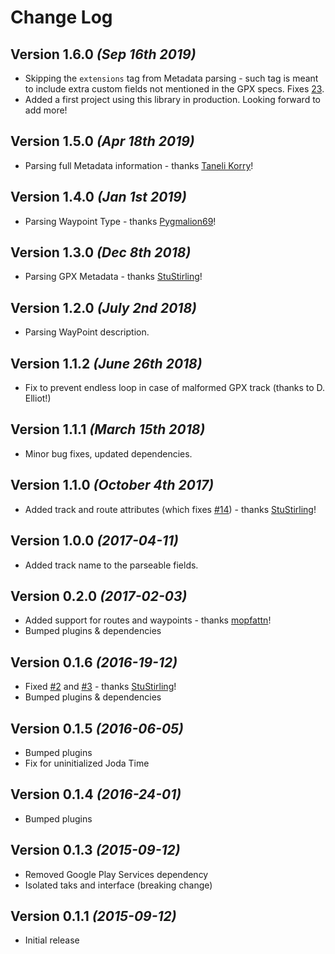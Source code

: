 # Change Log

## Version 1.6.0 *(Sep 16th 2019)* 

* Skipping the `extensions` tag from Metadata parsing - such tag is meant to include extra custom fields not mentioned in the GPX specs. Fixes [23](https://github.com/ticofab/android-gpx-parser/issues/23).
* Added a first project using this library in production. Looking forward to add more!

## Version 1.5.0 *(Apr 18th 2019)* 

* Parsing full Metadata information - thanks [Taneli Korry](https://github.com/tkorri)!

## Version 1.4.0 *(Jan 1st 2019)* 

* Parsing Waypoint Type - thanks [Pygmalion69](https://github.com/Pygmalion69)!

## Version 1.3.0 *(Dec 8th 2018)* 

* Parsing GPX Metadata - thanks [StuStirling](https://github.com/StuStirling)!

## Version 1.2.0 *(July 2nd 2018)*

* Parsing WayPoint description.

## Version 1.1.2 *(June 26th 2018)*

* Fix to prevent endless loop in case of malformed GPX track (thanks to D. Elliot!)

## Version 1.1.1 *(March 15th 2018)*

* Minor bug fixes, updated dependencies.  

## Version 1.1.0 *(October 4th 2017)*

* Added track and route attributes (which fixes [#14](https://github.com/ticofab/android-gpx-parser/issues/14)) - thanks [StuStirling](https://github.com/StuStirling)! 

## Version 1.0.0 *(2017-04-11)*

* Added track name to the parseable fields.

## Version 0.2.0 *(2017-02-03)*

* Added support for routes and waypoints - thanks [mopfattn](https://github.com/mopfattn)!
* Bumped plugins & dependencies

## Version 0.1.6 *(2016-19-12)*

 * Fixed [#2](https://github.com/ticofab/android-gpx-parser/issues/2) and [#3](https://github.com/ticofab/android-gpx-parser/issues/3) - thanks [StuStirling](https://github.com/StuStirling)!
 * Bumped plugins & dependencies

## Version 0.1.5 *(2016-06-05)*

 * Bumped plugins
 * Fix for uninitialized Joda Time

## Version 0.1.4 *(2016-24-01)*

 * Bumped plugins

## Version 0.1.3 *(2015-09-12)*

 * Removed Google Play Services dependency
 * Isolated taks and interface (breaking change)

## Version 0.1.1 *(2015-09-12)*

 * Initial release
